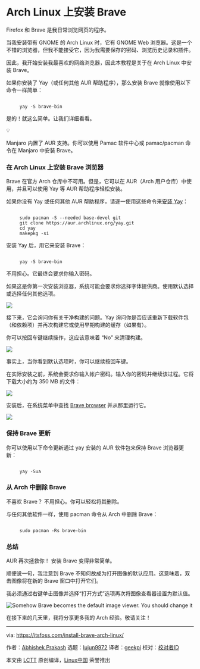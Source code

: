 [#]: subject: "Install Brave on Arch Linux"
[#]: via: "https://itsfoss.com/install-brave-arch-linux/"
[#]: author: "Abhishek Prakash https://itsfoss.com/author/abhishek/"
[#]: collector: "lujun9972/lctt-scripts-1693450080"
[#]: translator: "geekpi"
[#]: reviewer: " "
[#]: publisher: " "
[#]: url: " "

Arch Linux 上安装 Brave
======

Firefox 和 Brave 是我日常浏览网页的程序。

当我安装带有 GNOME 的 Arch Linux 时，它有 GNOME Web 浏览器。这是一个不错的浏览器，但我不能接受它，因为我需要保存的密码、浏览历史记录和插件。

因此，我开始安装我最喜欢的网络浏览器，因此本教程是关于在 Arch Linux 中安装 Brave。

如果你安装了 Yay（或任何其他 AUR 帮助程序），那么安装 Brave 就像使用以下命令一样简单：

````

     yay -S brave-bin

````

是的！就这么简单。让我们详细看看。

💡

Manjaro 内置了 AUR 支持。你可以使用 Pamac 软件中心或 pamac/pacman 命令在 Manjaro 中安装 Brave。

### 在 Arch Linux 上安装 Brave 浏览器

Brave 在官方 Arch 仓库中不可用。但是，它可以在 AUR（Arch 用户仓库）中使用，并且可以使用 Yay 等 AUR 帮助程序轻松安装。

如果你没有 Yay 或任何其他 AUR 帮助程序，请逐一使用这些命令来[安装 Yay][1]：

````

     sudo pacman -S --needed base-devel git
     git clone https://aur.archlinux.org/yay.git
     cd yay
     makepkg -si

````

安装 Yay 后，用它来安装 Brave：

````

     yay -S brave-bin

````

不用担心。它最终会要求你输入密码。

如果这是你第一次安装浏览器，系统可能会要求你选择字体提供商。使用默认选择或选择任何其他选项。

![][2]

接下来，它会询问你有关干净构建的问题。Yay 询问你是否应该重新下载软件包（和依赖项）并再次构建它或使用早期构建的缓存（如果有）。

你可以按回车键继续操作，这应该意味着 “No” 来清理构建。

![][3]

事实上，当你看到默认选项时，你可以继续按回车键。

在实际安装之前，系统会要求你输入帐户密码。输入你的密码并继续该过程。它将下载大小约为 350 MB 的文件：

![][4]

安装后，在系统菜单中查找 [Brave browser][5] 并从那里运行它。

![][6]

### 保持 Brave 更新

你可以使用以下命令更新通过 yay 安装的 AUR 软件包来保持 Brave 浏览器更新：

````

     yay -Sua

````

### 从 Arch 中删除 Brave

不喜欢 Brave？ 不用担心。你可以轻松将其删除。

与任何其他软件一样，使用 pacman 命令从 Arch 中删除 Brave：

````

     sudo pacman -Rs brave-bin

````

### 总结

AUR 再次拯救你！ 安装 Brave 变得非常简单。

顺便说一句，我注意到 Brave 不知何故成为打开图像的默认应用。这意味着，双击图像将在新的 Brave 窗口中打开它们。

我必须通过右键单击图像并选择“打开方式”选项再次将图像查看器设置为默认值。

![Somehow Brave becomes the default image viewer. You should change it][7]

在接下来的几天里，我将分享更多我的 Arch 经验。敬请关注！

--------------------------------------------------------------------------------

via: https://itsfoss.com/install-brave-arch-linux/

作者：[Abhishek Prakash][a]
选题：[lujun9972][b]
译者：[geekpi](https://github.com/geekpi)
校对：[校对者ID](https://github.com/校对者ID)

本文由 [LCTT](https://github.com/LCTT/TranslateProject) 原创编译，[Linux中国](https://linux.cn/) 荣誉推出

[a]: https://itsfoss.com/author/abhishek/
[b]: https://github.com/lujun9972
[1]: https://itsfoss.com/install-yay-arch-linux/
[2]: https://itsfoss.com/content/images/2023/10/yay-install-brave-font-install.png
[3]: https://itsfoss.com/content/images/2023/10/clean-build-yay.png
[4]: https://itsfoss.com/content/images/2023/10/installing-brave-arch-linux.png
[5]: https://brave.com/
[6]: https://itsfoss.com/content/images/2023/10/run-brave-arch-linux.png
[7]: https://itsfoss.com/content/images/2023/10/open-images-in-viewer-not-brave.png
